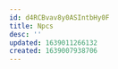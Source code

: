 ```yaml
---
id: d4RCBvav8y0ASIntbHy0F
title: Npcs
desc: ''
updated: 1639011266132
created: 1639007938706
---
```


